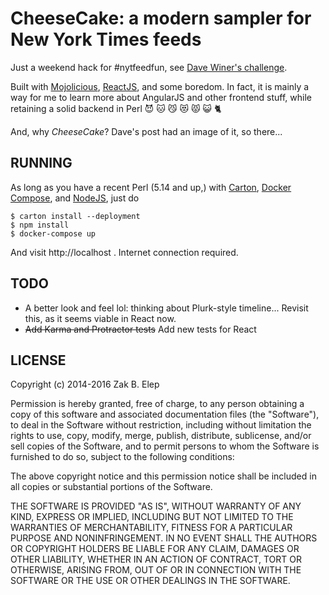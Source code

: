 # CheeseCake: a modern sampler for New York Times feeds

Just a weekend hack for #nytfeedfun, see [Dave Winer's challenge][0].

[0]: http://scripting.com/2014/05/16/?#a1400253877

Built with [Mojolicious][1], [ReactJS][2], and some boredom.  In fact,
it is mainly a way for me to learn more about AngularJS and other
frontend stuff, while retaining a solid backend in Perl :smiling_imp:
:cat: :smirk_cat: :heart_eyes_cat: :pouting_cat: :smiley_cat: :cat2:

And, why _CheeseCake_?  Dave's post had an image of it, so there...

[1]: http://mojolicio.us
[2]: https://facebook.github.io/react

## RUNNING

As long as you have a recent Perl (5.14 and up,)
with [Carton][3], [Docker Compose][4], and [NodeJS][5], just do

    $ carton install --deployment
    $ npm install
    $ docker-compose up

And visit http://localhost .  Internet connection required.

[3]: https://metacpan.org/pod/Carton
[4]: https://docs.docker.com/compose
[5]: https://nodejs.org

## TODO

- A better look and feel lol: thinking about Plurk-style timeline...
  Revisit this, as it seems viable in React now.
- ~~Add Karma and Protractor tests~~ Add new tests for React

## LICENSE

Copyright (c) 2014-2016 Zak B. Elep

Permission is hereby granted, free of charge, to any person obtaining a
copy of this software and associated documentation files (the
"Software"), to deal in the Software without restriction, including
without limitation the rights to use, copy, modify, merge, publish,
distribute, sublicense, and/or sell copies of the Software, and to
permit persons to whom the Software is furnished to do so, subject to
the following conditions:

The above copyright notice and this permission notice shall be included
in all copies or substantial portions of the Software.

THE SOFTWARE IS PROVIDED "AS IS", WITHOUT WARRANTY OF ANY KIND, EXPRESS
OR IMPLIED, INCLUDING BUT NOT LIMITED TO THE WARRANTIES OF
MERCHANTABILITY, FITNESS FOR A PARTICULAR PURPOSE AND NONINFRINGEMENT.
IN NO EVENT SHALL THE AUTHORS OR COPYRIGHT HOLDERS BE LIABLE FOR ANY
CLAIM, DAMAGES OR OTHER LIABILITY, WHETHER IN AN ACTION OF CONTRACT,
TORT OR OTHERWISE, ARISING FROM, OUT OF OR IN CONNECTION WITH THE
SOFTWARE OR THE USE OR OTHER DEALINGS IN THE SOFTWARE.
